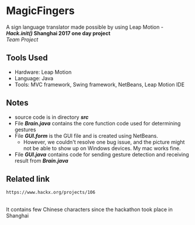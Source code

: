 # MagicFingers
A sign language translator made possible by using Leap Motion - **_Hack.init()_ Shanghai 2017 one day project**
<br> _Team Project_

## Tools Used
- Hardware: Leap Motion
- Language: Java
- Tools: MVC framework, Swing framework, NetBeans, Leap Motion IDE

## Notes
- source code is in directory **_src_**
- File **_Brain.java_** contains the core function code used for determining gestures
- File **_GUI.form_** is the GUI file and is created using NetBeans.
  - However, we couldn't resolve one bug issue, and the picture might not be able to show up on Windows devices. My mac works fine.
- File **_GUI.java_** contains code for sending gesture detection and receiving result from **_Brain.java_**
 
## Related link
    https://www.hackx.org/projects/106
<br>   It contains few Chinese characters since the hackathon took place in Shanghai
